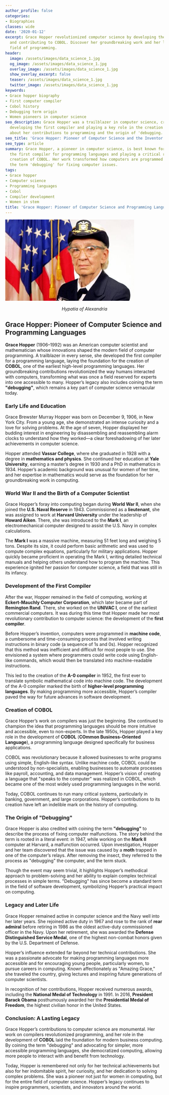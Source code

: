 ```yaml
---
author_profile: false
categories:
- Biographies
classes: wide
date: '2020-01-12'
excerpt: Grace Hopper revolutionized computer science by developing the first compiler
  and contributing to COBOL. Discover her groundbreaking work and her legacy in the
  field of programming.
header:
  image: /assets/images/data_science_1.jpg
  og_image: /assets/images/data_science_1.jpg
  overlay_image: /assets/images/data_science_1.jpg
  show_overlay_excerpt: false
  teaser: /assets/images/data_science_1.jpg
  twitter_image: /assets/images/data_science_1.jpg
keywords:
- Grace hopper biography
- First computer compiler
- Cobol history
- Debugging term origin
- Women pioneers in computer science
seo_description: Grace Hopper was a trailblazer in computer science, credited with
  developing the first compiler and playing a key role in the creation of COBOL. Learn
  about her contributions to programming and the origin of 'debugging.'
seo_title: 'Grace Hopper: Pioneer of Computer Science and the Inventor of COBOL'
seo_type: article
summary: Grace Hopper, a pioneer in computer science, is best known for developing
  the first compiler for programming languages and playing a critical role in the
  creation of COBOL. Her work transformed how computers are programmed and coined
  the term 'debugging' for fixing computer issues.
tags:
- Grace hopper
- Computer science
- Programming languages
- Cobol
- Compiler development
- Women in stem
title: 'Grace Hopper: Pioneer of Computer Science and Programming Languages'
---
```


![Example Image](/assets/images/biographies/grace-hopper.jpg)
<p align="center"><i>Hypatia of Alexandria</i></p>

## Grace Hopper: Pioneer of Computer Science and Programming Languages

**Grace Hopper** (1906–1992) was an American computer scientist and mathematician whose innovations shaped the modern field of computer programming. A trailblazer in every sense, she developed the first compiler for a programming language, laying the foundation for the creation of **COBOL**, one of the earliest high-level programming languages. Her groundbreaking contributions revolutionized the way humans interacted with computers, transforming what was once a field reserved for experts into one accessible to many. Hopper’s legacy also includes coining the term **"debugging"**, which remains a key part of computer science vernacular today.

### Early Life and Education

Grace Brewster Murray Hopper was born on December 9, 1906, in New York City. From a young age, she demonstrated an intense curiosity and a love for solving problems. At the age of seven, Hopper displayed her budding interest in engineering by disassembling and reassembling alarm clocks to understand how they worked—a clear foreshadowing of her later achievements in computer science.

Hopper attended **Vassar College**, where she graduated in 1928 with a degree in **mathematics and physics**. She continued her education at **Yale University**, earning a master’s degree in 1930 and a PhD in mathematics in 1934. Hopper’s academic background was unusual for women of her time, and her expertise in mathematics would serve as the foundation for her groundbreaking work in computing.

### World War II and the Birth of a Computer Scientist

Grace Hopper’s foray into computing began during **World War II**, when she joined the **U.S. Naval Reserve** in 1943. Commissioned as a **lieutenant**, she was assigned to work at **Harvard University** under the leadership of **Howard Aiken**. There, she was introduced to the **Mark I**, an electromechanical computer designed to assist the U.S. Navy in complex calculations.

The **Mark I** was a massive machine, measuring 51 feet long and weighing 5 tons. Despite its size, it could perform basic arithmetic and was used to compute complex equations, particularly for military applications. Hopper quickly became proficient in operating the Mark I, writing detailed technical manuals and helping others understand how to program the machine. This experience ignited her passion for computer science, a field that was still in its infancy.

### Development of the First Compiler

After the war, Hopper remained in the field of computing, working at **Eckert-Mauchly Computer Corporation**, which later became part of **Remington Rand**. There, she worked on the **UNIVAC I**, one of the earliest commercial computers. It was during this time that Hopper made her most revolutionary contribution to computer science: the development of the **first compiler**.

Before Hopper’s invention, computers were programmed in **machine code**, a cumbersome and time-consuming process that involved writing instructions in binary code (a sequence of 1s and 0s). Hopper recognized that this method was inefficient and difficult for most people to use. She envisioned a system where programmers could write code using English-like commands, which would then be translated into machine-readable instructions.

This led to the creation of the **A-0 compiler** in 1952, the first ever to translate symbolic mathematical code into machine code. The development of the A-0 compiler marked the birth of **higher-level programming languages**. By making programming more accessible, Hopper’s compiler paved the way for future advances in software development.

### Creation of COBOL

Grace Hopper’s work on compilers was just the beginning. She continued to champion the idea that programming languages should be more intuitive and accessible, even to non-experts. In the late 1950s, Hopper played a key role in the development of **COBOL** (**COmmon Business-Oriented Language**), a programming language designed specifically for business applications.

COBOL was revolutionary because it allowed businesses to write programs using simple, English-like syntax. Unlike machine code, COBOL could be understood by non-specialists, enabling businesses to automate processes like payroll, accounting, and data management. Hopper’s vision of creating a language that "speaks to the computer" was realized in COBOL, which became one of the most widely used programming languages in the world.

Today, COBOL continues to run many critical systems, particularly in banking, government, and large corporations. Hopper’s contributions to its creation have left an indelible mark on the history of computing.

### The Origin of "Debugging"

Grace Hopper is also credited with coining the term **"debugging"** to describe the process of fixing computer malfunctions. The story behind the term is rooted in a literal event: in 1947, while working on the **Mark II** computer at Harvard, a malfunction occurred. Upon investigation, Hopper and her team discovered that the issue was caused by a **moth** trapped in one of the computer’s relays. After removing the insect, they referred to the process as "debugging" the computer, and the term stuck.

Though the event may seem trivial, it highlights Hopper’s methodical approach to problem-solving and her ability to explain complex technical processes in simple terms. "Debugging" has since become a standard term in the field of software development, symbolizing Hopper’s practical impact on computing.

### Legacy and Later Life

Grace Hopper remained active in computer science and the Navy well into her later years. She rejoined active duty in 1967 and rose to the rank of **rear admiral** before retiring in 1986 as the oldest active-duty commissioned officer in the Navy. Upon her retirement, she was awarded the **Defense Distinguished Service Medal**, one of the highest non-combat honors given by the U.S. Department of Defense.

Hopper’s influence extended far beyond her technical contributions. She was a passionate advocate for making programming languages more accessible and for encouraging young people, particularly women, to pursue careers in computing. Known affectionately as "Amazing Grace," she traveled the country, giving lectures and inspiring future generations of computer scientists.

In recognition of her contributions, Hopper received numerous awards, including the **National Medal of Technology** in 1991. In 2016, **President Barack Obama** posthumously awarded her the **Presidential Medal of Freedom**, the highest civilian honor in the United States.

### Conclusion: A Lasting Legacy

Grace Hopper’s contributions to computer science are monumental. Her work on compilers revolutionized programming, and her role in the development of **COBOL** laid the foundation for modern business computing. By coining the term "debugging" and advocating for simpler, more accessible programming languages, she democratized computing, allowing more people to interact with and benefit from technology.

Today, Hopper is remembered not only for her technical achievements but also for her indomitable spirit, her curiosity, and her dedication to solving complex problems. She was a pioneer not just for women in computing, but for the entire field of computer science. Hopper’s legacy continues to inspire programmers, scientists, and innovators around the world.
